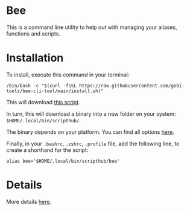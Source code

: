 # Bee
This is a command line utility to help out with managing your aliases, functions and scripts. 

# Installation

To install, execute this command in your terminal:

```
/bin/bash -c "$(curl -fsSL https://raw.githubusercontent.com/gobi-tools/bee-cli-tool/main/install.sh)"
```

This will download [this script](https://github.com/gobi-tools/bee-cli-tool/blob/main/install.sh). 

In turn, this will download a binary into a new folder on your system: `$HOME/.local/bin/scripthub/`. 

The binary depends on your platform. You can find all options [here](https://github.com/gobi-tools/bee-cli-tool/tree/main/dist).

Finally, in your `.bashrc`, `.zshrc`, `.profile` file, add the following line, to create a shorthand for the script:

```
alias bee='$HOME/.local/bin/scripthub/bee'
```

# Details

More details [here](https://google.com).
